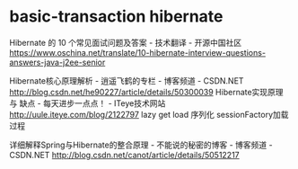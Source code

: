 # basic-transaction hibernate
Hibernate 的 10 个常见面试问题及答案 - 技术翻译 - 开源中国社区
https://www.oschina.net/translate/10-hibernate-interview-questions-answers-java-j2ee-senior

Hibernate核心原理解析 - 逍遥飞鹤的专栏 - 博客频道 - CSDN.NET
http://blog.csdn.net/he90227/article/details/50300039
Hibernate实现原理 与 缺点 - 每天进步一点点！ - ITeye技术网站
http://uule.iteye.com/blog/2122797
lazy get load 序列化
sessionFactory加载过程

详细解释Spring与Hibernate的整合原理 - 不能说的秘密的博客 - 博客频道 - CSDN.NET
http://blog.csdn.net/canot/article/details/50512217
